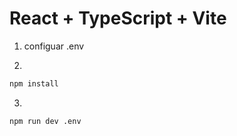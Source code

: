 # React + TypeScript + Vite

1. configuar .env

2. 
```bash
npm install
```

3.
```bash
npm run dev .env
```